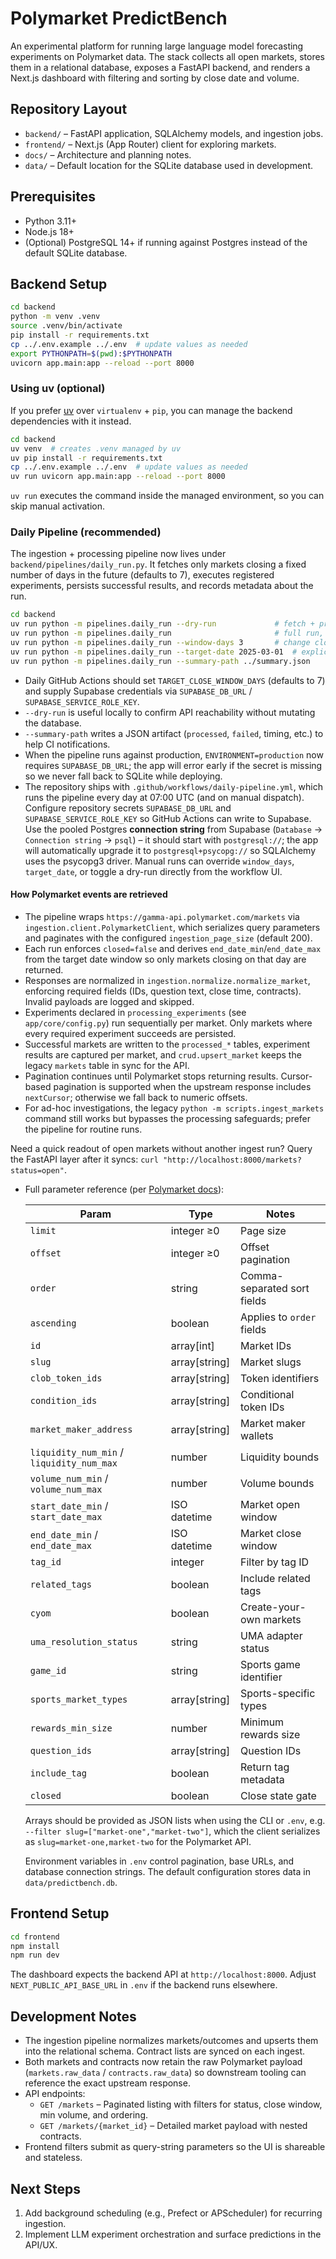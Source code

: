 # Polymarket PredictBench

An experimental platform for running large language model forecasting experiments on Polymarket data. The stack collects all open markets, stores them in a relational database, exposes a FastAPI backend, and renders a Next.js dashboard with filtering and sorting by close date and volume.

## Repository Layout

- `backend/` – FastAPI application, SQLAlchemy models, and ingestion jobs.
- `frontend/` – Next.js (App Router) client for exploring markets.
- `docs/` – Architecture and planning notes.
- `data/` – Default location for the SQLite database used in development.

## Prerequisites

- Python 3.11+
- Node.js 18+
- (Optional) PostgreSQL 14+ if running against Postgres instead of the default SQLite database.

## Backend Setup

```bash
cd backend
python -m venv .venv
source .venv/bin/activate
pip install -r requirements.txt
cp ../.env.example ../.env  # update values as needed
export PYTHONPATH=$(pwd):$PYTHONPATH
uvicorn app.main:app --reload --port 8000
```

### Using uv (optional)

If you prefer [uv](https://github.com/astral-sh/uv) over `virtualenv` + `pip`, you can manage the backend dependencies with it instead.

```bash
cd backend
uv venv  # creates .venv managed by uv
uv pip install -r requirements.txt
cp ../.env.example ../.env  # update values as needed
uv run uvicorn app.main:app --reload --port 8000
```

`uv run` executes the command inside the managed environment, so you can skip manual activation.

### Daily Pipeline (recommended)

The ingestion + processing pipeline now lives under `backend/pipelines/daily_run.py`. It fetches only markets closing a fixed number of days in the future (defaults to 7), executes registered experiments, persists successful results, and records metadata about the run.

```bash
cd backend
uv run python -m pipelines.daily_run --dry-run             # fetch + process without writes
uv run python -m pipelines.daily_run                       # full run, writes to the configured DB
uv run python -m pipelines.daily_run --window-days 3       # change close-date horizon
uv run python -m pipelines.daily_run --target-date 2025-03-01  # explicit processing window
uv run python -m pipelines.daily_run --summary-path ../summary.json
```

- Daily GitHub Actions should set `TARGET_CLOSE_WINDOW_DAYS` (defaults to 7) and supply Supabase credentials via `SUPABASE_DB_URL` / `SUPABASE_SERVICE_ROLE_KEY`.
- `--dry-run` is useful locally to confirm API reachability without mutating the database.
- `--summary-path` writes a JSON artifact (`processed`, `failed`, timing, etc.) to help CI notifications.
- When the pipeline runs against production, `ENVIRONMENT=production` now requires `SUPABASE_DB_URL`; the app will error early if the secret is missing so we never fall back to SQLite while deploying.
- The repository ships with `.github/workflows/daily-pipeline.yml`, which runs the pipeline every day at 07:00 UTC (and on manual dispatch). Configure repository secrets `SUPABASE_DB_URL` and `SUPABASE_SERVICE_ROLE_KEY` so GitHub Actions can write to Supabase. Use the pooled Postgres **connection string** from Supabase (`Database` → `Connection string` → `psql`) – it should start with `postgresql://`; the app will automatically upgrade it to `postgresql+psycopg://` so SQLAlchemy uses the psycopg3 driver. Manual runs can override `window_days`, `target_date`, or toggle a dry-run directly from the workflow UI.

#### How Polymarket events are retrieved
- The pipeline wraps `https://gamma-api.polymarket.com/markets` via `ingestion.client.PolymarketClient`, which serializes query parameters and paginates with the configured `ingestion_page_size` (default 200).
- Each run enforces `closed=false` and derives `end_date_min`/`end_date_max` from the target date window so only markets closing on that day are returned.
- Responses are normalized in `ingestion.normalize.normalize_market`, enforcing required fields (IDs, question text, close time, contracts). Invalid payloads are logged and skipped.
- Experiments declared in `processing_experiments` (see `app/core/config.py`) run sequentially per market. Only markets where every required experiment succeeds are persisted.
- Successful markets are written to the `processed_*` tables, experiment results are captured per market, and `crud.upsert_market` keeps the legacy `markets` table in sync for the API.
- Pagination continues until Polymarket stops returning results. Cursor-based pagination is supported when the upstream response includes `nextCursor`; otherwise we fall back to numeric offsets.
- For ad-hoc investigations, the legacy `python -m scripts.ingest_markets` command still works but bypasses the processing safeguards; prefer the pipeline for routine runs.

Need a quick readout of open markets without another ingest run? Query the FastAPI layer after it syncs: `curl "http://localhost:8000/markets?status=open"`.

- Full parameter reference (per [Polymarket docs](https://docs.polymarket.com/api-reference/markets/list-markets)):

  | Param | Type | Notes |
  | --- | --- | --- |
  | `limit` | integer ≥0 | Page size |
  | `offset` | integer ≥0 | Offset pagination |
  | `order` | string | Comma-separated sort fields |
  | `ascending` | boolean | Applies to `order` fields |
  | `id` | array[int] | Market IDs |
  | `slug` | array[string] | Market slugs |
  | `clob_token_ids` | array[string] | Token identifiers |
  | `condition_ids` | array[string] | Conditional token IDs |
  | `market_maker_address` | array[string] | Market maker wallets |
  | `liquidity_num_min` / `liquidity_num_max` | number | Liquidity bounds |
  | `volume_num_min` / `volume_num_max` | number | Volume bounds |
  | `start_date_min` / `start_date_max` | ISO datetime | Market open window |
  | `end_date_min` / `end_date_max` | ISO datetime | Market close window |
  | `tag_id` | integer | Filter by tag ID |
  | `related_tags` | boolean | Include related tags |
  | `cyom` | boolean | Create-your-own markets |
  | `uma_resolution_status` | string | UMA adapter status |
  | `game_id` | string | Sports game identifier |
  | `sports_market_types` | array[string] | Sports-specific types |
  | `rewards_min_size` | number | Minimum rewards size |
  | `question_ids` | array[string] | Question IDs |
  | `include_tag` | boolean | Return tag metadata |
  | `closed` | boolean | Close state gate |

  Arrays should be provided as JSON lists when using the CLI or `.env`, e.g. `--filter slug=["market-one","market-two"]`, which the client serializes as `slug=market-one,market-two` for the Polymarket API.

  Environment variables in `.env` control pagination, base URLs, and database connection strings. The default configuration stores data in `data/predictbench.db`.

## Frontend Setup

```bash
cd frontend
npm install
npm run dev
```

The dashboard expects the backend API at `http://localhost:8000`. Adjust `NEXT_PUBLIC_API_BASE_URL` in `.env` if the backend runs elsewhere.

## Development Notes

- The ingestion pipeline normalizes markets/outcomes and upserts them into the relational schema. Contract lists are synced on each ingest.
- Both markets and contracts now retain the raw Polymarket payload (`markets.raw_data` / `contracts.raw_data`) so downstream tooling can reference the exact upstream response.
- API endpoints:
  - `GET /markets` – Paginated listing with filters for status, close window, min volume, and ordering.
  - `GET /markets/{market_id}` – Detailed market payload with nested contracts.
- Frontend filters submit as query-string parameters so the UI is shareable and stateless.

## Next Steps

1. Add background scheduling (e.g., Prefect or APScheduler) for recurring ingestion.
2. Implement LLM experiment orchestration and surface predictions in the API/UX.
